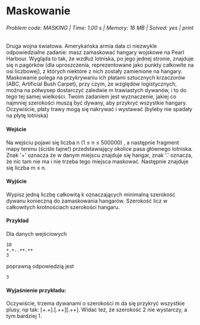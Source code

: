 # Maskowanie
###### Problem code: MASKING \| Time: 1.00 s \| Memory: 16 MB \| Solved: yes \| print

Druga wojna światowa. Amerykańska armia dała ci niezwykle odpowiedzialne zadanie: masz zamaskować hangary wojskowe na Pearl Harbour. Wygląda to tak, że wzdłuż lotniska, po jego jednej stronie, znajduje się n pagórków (dla uproszczenia, reprezentowane jako punkty całkowite na osi liczbowej), z których niektóre z nich zostały zamienione na hangary. Maskowanie polega na przykrywaniu ich płatami sztucznych krzaczorów (ABC, Artificial Bush Carpet), przy czym, ze względów logistycznych, można na półwysep dostarczyć zaledwie m trawiastych dywanów, i to do tego tej samej wielkości. Twoim zadaniem jest wyznaczenie, jakiej co najmniej szerokości muszą być dywany, aby przykryć wszystkie hangary. Oczywiście, płaty trawy mogą się nakrywać i wystawać (byleby nie spadały na płytę lotniska)

#### Wejście
Na wejściu pojawi się liczba n (1 ≤ n ≤ 500000) , a następnie fragment mapy terenu (ściśle tajne!) przedstawiający okolice pasa głównego lotniska. Znak '+' oznacza że w danym miejscu znajduje się hangar, znak '.' oznacza, że nic tam nie ma i nie trzeba tego miejsca maskować. Następnie znajduje się liczba m ≤ n.

#### Wyjście
Wypisz jedną liczbę całkowitą k oznaczających minimalną szerokość dywanu konieczną do zamaskowania hangarów. Szerokość licz w całkowitych krotnościach szerokości hangaru.

#### Przykład
Dla danych wejściowych

```
10
+.+..++.++
3
```
poprawną odpowiedzią jest
```
3
```
#### Wyjaśnienie przykładu:
Oczywiście, trzema dywanami o szerokości m da się przykryć wszystkie plusy, np tak: [+.+].[.++][.++]. Widać też, że szerokość 2 nie wystarczy, a tym bardziej 1.
```
